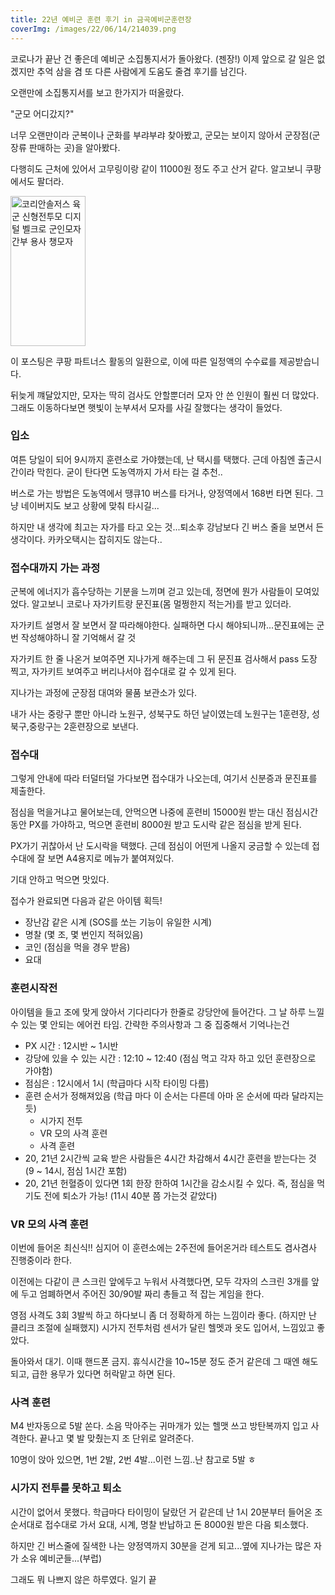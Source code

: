 ```yaml
---
title: 22년 예비군 훈련 후기 in 금곡예비군훈련장
coverImg: /images/22/06/14/214039.png
---
```


코로나가 끝난 건 좋은데 예비군 소집통지서가 돌아왔다. (젠장!) 이제 앞으로 갈 일은 없겠지만 추억 삼을 겸 또 다른 사람에게 도움도 줄겸 후기를 남긴다.

<!--more-->

오랜만에 소집통지서를 보고 한가지가 떠올랐다.

<post-img src="/images/22/06/14/220520.png"></post-img>

"군모 어디갔지?"

너무 오랜만이라 군복이나 군화를 부랴부랴 찾아봤고, 군모는 보이지 않아서 군장점(군장류 판매하는 곳)을 알아봤다.

다행히도 근처에 있어서 고무링이랑 같이 11000원 정도 주고 산거 같다. 알고보니 쿠팡에서도 팔더라.

<a href="https://link.coupang.com/a/pCiSl" target="_blank" referrerpolicy="unsafe-url"><img src="https://image9.coupangcdn.com/image/affiliate/banner/46312bc057360db8f78b4d5af106c66d@2x.jpg" alt="코리안솔저스 육군 신형전투모 디지털 벨크로 군인모자 간부 용사 챙모자" width="120" height="240"></a>

이 포스팅은 쿠팡 파트너스 활동의 일환으로, 이에 따른 일정액의 수수료를 제공받습니다.

뒤늦게 꺠달았지만, 모자는 딱히 검사도 안할뿐더러 모자 안 쓴 인원이 훨씬 더 많았다. 그래도 이동하다보면 햇빛이 눈부셔서 모자를 사길 잘했다는 생각이 들었다.

### 입소

여튼 당일이 되어 9시까지 훈련소로 가야했는데, 난 택시를 택했다. 근데 아침엔 출근시간이라 막힌다. 굳이 탄다면 도농역까지 가서 타는 걸 추천..

버스로 가는 방법은 도농역에서 땡큐10 버스를 타거나, 양정역에서 168번 타면 된다. 그냥 네이버지도 보고 상황에 맞춰 타시길...

하지만 내 생각에 최고는 자가를 타고 오는 것...퇴소후 강남보다 긴 버스 줄을 보면서 든 생각이다. 카카오택시는 잡히지도 않는다..

### 접수대까지 가는 과정

군복에 에너지가 흡수당하는 기분을 느끼며 걷고 있는데, 정면에 뭔가 사람들이 모여있었다. 알고보니 코로나 자가키트랑 문진표(몸 멀쩡한지 적는거)를 받고 있더라.

자가키트 설명서 잘 보면서 잘 따라해야한다. 실패하면 다시 해야되니까...문진표에는 군번 작성해야하니 잘 기억해서 갈 것

자가키트 한 줄 나온거 보여주면 지나가게 해주는데 그 뒤 문진표 검사해서 pass 도장 찍고, 자가키트 보여주고 버리나서야 접수대로 갈 수 있게 된다.

지나가는 과정에 군장점 대여와 물품 보관소가 있다.

내가 사는 중랑구 뿐만 아니라 노원구, 성북구도 하던 날이였는데 노원구는 1훈련장, 성북구,중랑구는 2훈련장으로 보낸다.

### 접수대

그렇게 안내에 따라 터덜터덜 가다보면 접수대가 나오는데, 여기서 신분증과 문진표를 제출한다.

점심을 먹을거냐고 물어보는데, 안먹으면 나중에 훈련비 15000원 받는 대신 점심시간 동안 PX를 가야하고, 먹으면 훈련비 8000원 받고 도시락 같은 점심을 받게 된다.

PX가기 귀찮아서 난 도시락을 택했다. 근데 점심이 어떤게 나올지 궁금할 수 있는데 접수대에 잘 보면 A4용지로 메뉴가 붙여져있다.

기대 안하고 먹으면 맛있다.

<post-img src="/images/22/06/14/224014.png"></post-img>

접수가 완료되면 다음과 같은 아이템 획득!

- 장난감 같은 시계 (SOS를 쏘는 기능이 유일한 시계)
- 명찰 (몇 조, 몇 번인지 적혀있음)
- 코인 (점심을 먹을 경우 받음)
- 요대

### 훈련시작전

아이템을 들고 조에 맞게 앉아서 기다리다가 한줄로 강당안에 들어간다. 그 날 하루 느낄 수 있는 몇 안되는 에어컨 타임. 간략한 주의사항과 그 중 집중해서 기억나는건

- PX 시간 : 12시반 ~ 1시반
- 강당에 있을 수 있는 시간 : 12:10 ~ 12:40 (점심 먹고 각자 하고 있던 훈련장으로 가야함)
- 점심은 : 12시에서 1시 (학급마다 시작 타이밍 다름)
- 훈련 순서가 정해져있음 (학급 마다 이 순서는 다른데 아마 온 순서에 따라 달라지는 듯)
  - 시가지 전투
  - VR 모의 사격 훈련
  - 사격 훈련
- 20, 21년 2시간씩 교육 받은 사람들은 4시간 차감해서 4시간 훈련을 받는다는 것 (9 ~ 14시, 점심 1시간 포함)
- 20, 21년 헌혈증이 있다면 1회 한장 한하여 1시간을 감소시킬 수 있다. 즉, 점심을 먹기도 전에 퇴소가 가능! (11시 40분 쯤 가는것 같았다)

### VR 모의 사격 훈련

이번에 들어온 최신식!! 심지어 이 훈련소에는 2주전에 들어온거라 테스트도 겸사겸사 진행중이라 한다.

이전에는 다같이 큰 스크린 앞에두고 누워서 사격했다면, 모두 각자의 스크린 3개를 앞에 두고 엄폐하면서 주어진 30/90발 짜리 총들고 적 잡는 게임을 한다.

영점 사격도 3회 3발씩 하고 하다보니 좀 더 정확하게 하는 느낌이라 좋다. (하지만 난 클리크 조절에 실패했지) 시가지 전투처럼 센서가 달린 헬멧과 옷도 입어서, 느낌있고 좋았다.

돌아와서 대기. 이때 핸드폰 금지. 휴식시간을 10~15분 정도 준거 같은데 그 때엔 해도 되고, 급한 용무가 있다면 허락맡고 하면 된다.

### 사격 훈련

M4 반자동으로 5발 쏜다. 소음 막아주는 귀마개가 있는 헬맷 쓰고 방탄복까지 입고 사격한다. 끝나고 몇 발 맞췄는지 조 단위로 알려준다.

10명이 앉아 있으면, 1번 2발, 2번 4발...이런 느낌..난 참고로 5발 ㅎ

### 시가지 전투를 못하고 퇴소

시간이 없어서 못했다. 학급마다 타이밍이 달랐던 거 같은데 난 1시 20분부터 들어온 조 순서대로 접수대로 가서 요대, 시계, 명찰 반납하고 돈 8000원 받은 다음 퇴소했다.

하지만 긴 버스줄에 질색한 나는 양정역까지 30분을 걷게 되고...옆에 지나가는 많은 자가 소유 예비군들...(부럽)

그래도 뭐 나쁘지 않은 하루였다. 일기 끝
